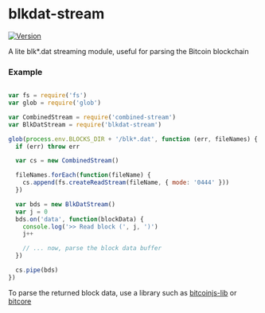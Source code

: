 # blkdat-stream

[![Version](http://img.shields.io/npm/v/blkdat-stream.svg)](https://www.npmjs.org/package/blkdat-stream)

A lite blk\*.dat streaming module, useful for parsing the Bitcoin blockchain


### Example

``` javascript

var fs = require('fs')
var glob = require('glob')

var CombinedStream = require('combined-stream')
var BlkDatStream = require('blkdat-stream')

glob(process.env.BLOCKS_DIR + '/blk*.dat', function (err, fileNames) {
  if (err) throw err

  var cs = new CombinedStream()

  fileNames.forEach(function(fileName) {
    cs.append(fs.createReadStream(fileName, { mode: '0444' }))
  })

  var bds = new BlkDatStream()
  var j = 0
  bds.on('data', function(blockData) {
    console.log('>> Read block (', j, ')')
    j++

    // ... now, parse the block data buffer
  })

  cs.pipe(bds)
})
```

To parse the returned block data, use a library such as [bitcoinjs-lib](https://github.com/bitcoinjs/bitcoinjs-lib) or [bitcore](https://github.com/bitpay/bitcore)
